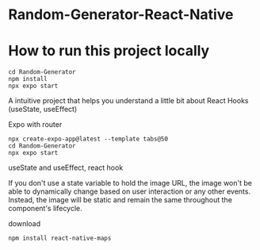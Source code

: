 # Random-Generator-React-Native

# How to run this project locally
```
cd Random-Generator
npm install
npx expo start
```



A intuitive project that helps you understand a little bit about React Hooks (useState, useEffect)

Expo with router
```
npx create-expo-app@latest --template tabs@50
cd Random-Generator
npx expo start
```

useState and useEffect, react hook

If you don't use a state variable to hold the image URL, the image won't be able to dynamically change based on user interaction or any other events. Instead, the image will be static and remain the same throughout the component's lifecycle.



download 
```
npm install react-native-maps
```
